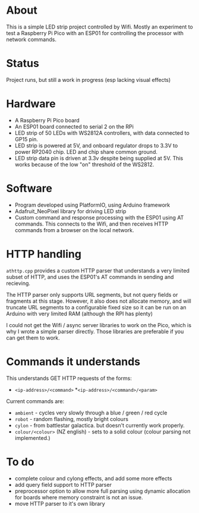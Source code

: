 # About

This is a simple LED strip project controlled by Wifi. Mostly an experiment to test a Raspberry Pi Pico with an ESP01 for
controlling the processor with network commands.

# Status

Project runs, but still a work in progress (esp lacking visual effects)

# Hardware

- A Raspberry Pi Pico board
- An ESP01 board connected to serial 2 on the RPi
- LED strip of 50 LEDs with WS2812A controllers, with data connected to GP15 pin.
- LED strip is powered at 5V, and onboard regulator drops to 3.3V to power RP2040 chip. LED and chip share common ground.
- LED strip data pin is driven at 3.3v despite being supplied at 5V. This works because of the low "on" threshold of the
  WS2812.

# Software

- Program developed using PlatformIO, using Arduino framework
- Adafruit_NeoPixel library for driving LED strip
- Custom command and response processing with the ESP01 using AT commands. This connects to the Wifi, and then receives HTTP
  commands from a browser on the local network.

# HTTP handling

`athttp.cpp` provides a custom HTTP parser that understands a very limited subset of HTTP, and uses the ESP01's AT commands
in sending and recieving.

The HTTP parser only supports URL segments, but not query fields or fragments at this stage. However, it also does not
allocate memory, and will truncate URL segments to a configurable fixed size so it can be run on an Arduino with very limited
RAM (although the RPI has plenty)

I could not get the Wifi / async server libraries to work on the Pico, which is why I wrote a simple parser directly. Those
libraries are preferable if you can get them to work.

# Commands it understands

This understands GET HTTP requests of the forms:
 *   `<ip-address>/<command>`
 *`<ip-address>/<command>/<param>`

Current commands are:
 *  `ambient` - cycles very slowly through a blue / green / red cycle
 *  `robot` - random flashing, mostly bright colours
 *  `cylon` - from battlestar galactica. but doesn't currently work properly.
 *  `colour/<colour>` (NZ english) - sets to a solid colour (colour parsing not implemented.)

# To do

- complete colour and cylong effects, and add some more effects
- add query field support to HTTP parser
- preprocessor option to allow more full parsing using dynamic allocation for boards where memory constraint is not an issue.
- move HTTP parser to it's own library
